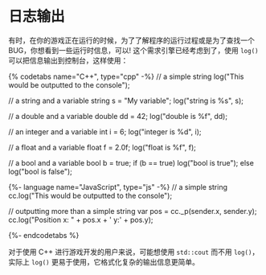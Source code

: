# 日志输出

有时，在你的游戏正在运行的时候，为了了解程序的运行过程或是为了查找一个 BUG，你想看到一些运行时信息，可以! 这个需求引擎已经考虑到了，使用 `log()` 可以把信息输出到控制台，这样使用：

{% codetabs name="C++", type="cpp" -%}
// a simple string
log("This would be outputted to the console");

// a string and a variable
string s = "My variable";
log("string is %s", s);

// a double and a variable
double dd = 42;
log("double is %f", dd);

// an integer and a variable
int i = 6;
log("integer is %d", i);

// a float and a variable
float f = 2.0f;
log("float is %f", f);

// a bool and a variable
bool b = true;
if (b == true)
    log("bool is true");
else
    log("bool is false");

{%- language name="JavaScript", type="js" -%}
// a simple string
cc.log("This would be outputted to the console");

// outputting more than a simple string
var pos = cc._p(sender.x, sender.y);
cc.log("Position x: " + pos.x + ' y:' + pos.y);

{%- endcodetabs %}

对于使用 C++ 进行游戏开发的用户来说，可能想使用 `std::cout` 而不用 `log()`，实际上 `log()` 更易于使用，它格式化复杂的输出信息更简单。